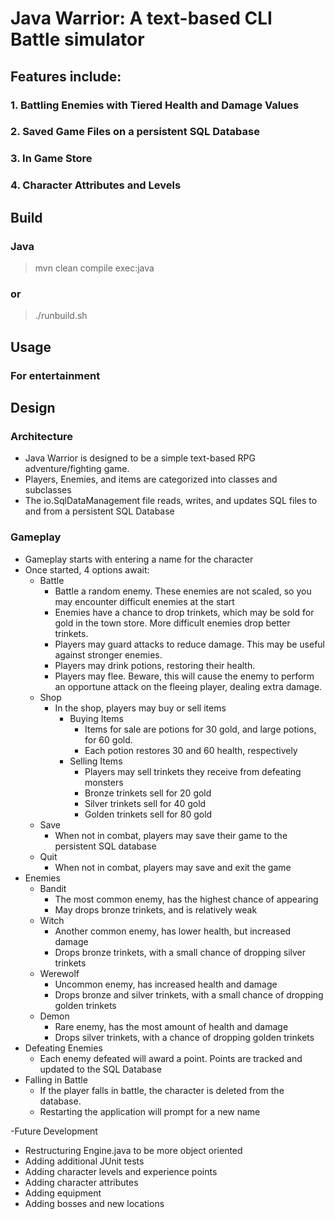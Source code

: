 # Java Warrior: A text-based CLI Battle simulator
## Features include:
### 1. Battling Enemies with Tiered Health and Damage Values
### 2. Saved Game Files on a persistent SQL Database
### 3. In Game Store
### 4. Character Attributes and Levels
## Build
### Java
>mvn clean compile exec:java
### or 
>./runbuild.sh

## Usage
### For entertainment

## Design
### Architecture
- Java Warrior is designed to be a simple text-based RPG adventure/fighting game.
- Players, Enemies, and items are categorized into classes and subclasses
- The io.SqlDataManagement file reads, writes, and updates SQL files to and from a persistent SQL Database

### Gameplay
- Gameplay starts with entering a name for the character
- Once started, 4 options await:
  - Battle
    - Battle a random enemy. These enemies are not scaled, so you may encounter difficult enemies at the start
    - Enemies have a chance to drop trinkets, which may be sold for gold in the town store. More difficult enemies drop better trinkets.
    - Players may guard attacks to reduce damage. This may be useful against stronger enemies.
    - Players may drink potions, restoring their health.
    - Players may flee.  Beware, this will cause the enemy to perform an opportune attack on the fleeing player, dealing extra damage.
  - Shop
    - In the shop, players may buy or sell items
      - Buying Items
        - Items for sale are potions for 30 gold, and large potions, for 60 gold.  
        - Each potion restores 30 and 60 health, respectively
      - Selling Items
        - Players may sell trinkets they receive from defeating monsters
        - Bronze trinkets sell for 20 gold
        - Silver trinkets sell for 40 gold
        - Golden trinkets sell for 80 gold
  - Save
    - When not in combat, players may save their game to the persistent SQL database
  - Quit
    - When not in combat, players may save and exit the game
- Enemies
  - Bandit
    - The most common enemy, has the highest chance of appearing
    - May drops bronze trinkets, and is relatively weak
  - Witch
    - Another common enemy, has lower health, but increased damage
    - Drops bronze trinkets, with a small chance of dropping silver trinkets
  - Werewolf
    - Uncommon enemy, has increased health and damage
    - Drops bronze and silver trinkets, with a small chance of dropping golden trinkets
  - Demon
    - Rare enemy, has the most amount of health and damage
    - Drops silver trinkets, with a chance of dropping golden trinkets
- Defeating Enemies
  - Each enemy defeated will award a point. Points are tracked and updated to the SQL Database
- Falling in Battle
  - If the player falls in battle, the character is deleted from the database.
  - Restarting the application will prompt for a new name

-Future Development
  - Restructuring Engine.java to be more object oriented
  - Adding additional JUnit tests
  - Adding character levels and experience points
  - Adding character attributes
  - Adding equipment
  - Adding bosses and new locations